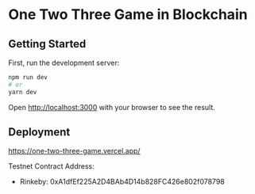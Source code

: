 # One Two Three Game in Blockchain
## Getting Started

First, run the development server:

```bash
npm run dev
# or
yarn dev
```

Open [http://localhost:3000](http://localhost:3000) with your browser to see the result.

## Deployment

https://one-two-three-game.vercel.app/

Testnet Contract Address:
- Rinkeby: 0xA1dfEf225A2D4BAb4D14b828FC426e802f078798

